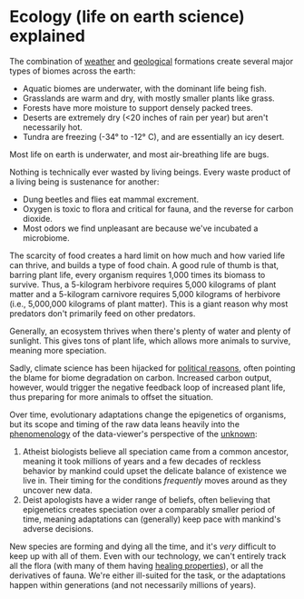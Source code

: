 
# Ecology (life on earth science) explained

The combination of [weather](science-earth-weather.md) and [geological](science-earth-land.md) formations create several major types of biomes across the earth:

- Aquatic biomes are underwater, with the dominant life being fish.
- Grasslands are warm and dry, with mostly smaller plants like grass.
- Forests have more moisture to support densely packed trees.
- Deserts are extremely dry (<20 inches of rain per year) but aren't necessarily hot.
- Tundra are freezing (-34° to -12° C), and are essentially an icy desert.

Most life on earth is underwater, and most air-breathing life are bugs.

Nothing is technically ever wasted by living beings. Every waste product of a living being is sustenance for another:

- Dung beetles and flies eat mammal excrement.
- Oxygen is toxic to flora and critical for fauna, and the reverse for carbon dioxide.
- Most odors we find unpleasant are because we've incubated a microbiome.

The scarcity of food creates a hard limit on how much and how varied life can thrive, and builds a type of food chain. A good rule of thumb is that, barring plant life, every organism requires 1,000 times its biomass to survive. Thus, a 5-kilogram herbivore requires 5,000 kilograms of plant matter and a 5-kilogram carnivore requires 5,000 kilograms of herbivore (i.e., 5,000,000 kilograms of plant matter). This is a giant reason why most predators don't primarily feed on other predators.

Generally, an ecosystem thrives when there's plenty of water and plenty of sunlight. This gives tons of plant life, which allows more animals to survive, meaning more speciation.

Sadly, climate science has been hijacked for [political reasons](leftism.md), often pointing the blame for biome degradation on carbon. Increased carbon output, however, would trigger the negative feedback loop of increased plant life, thus preparing for more animals to offset the situation.

Over time, evolutionary adaptations change the epigenetics of organisms, but its scope and timing of the raw data leans heavily into the [phenomenology](symbols.md) of the data-viewer's perspective of the [unknown](unknown.md):

1. Atheist biologists believe all speciation came from a common ancestor, meaning it took millions of years and a few decades of reckless behavior by mankind could upset the delicate balance of existence we live in. Their timing for the conditions *frequently* moves around as they uncover new data.
2. Deist apologists have a wider range of beliefs, often believing that epigenetics creates speciation over a comparably smaller period of time, meaning adaptations can (generally) keep pace with mankind's adverse decisions.

New species are forming and dying all the time, and it's *very* difficult to keep up with all of them. Even with our technology, we can't entirely track all the flora (with many of them having [healing properties](body-4_health.md)), or all the derivatives of fauna. We're either ill-suited for the task, or the adaptations happen within generations (and not necessarily millions of years).

